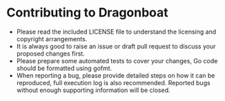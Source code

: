 # Contributing to Dragonboat

* Please read the included LICENSE file to understand the licensing and copyright arrangements.
* It is always good to raise an issue or draft pull request to discuss your proposed changes first.
* Please prepare some automated tests to cover your changes, Go code should be formatted using gofmt.
* When reporting a bug, please provide detailed steps on how it can be reproduced, full execution log is also recommended. Reported bugs without enough supporting information will be closed.
